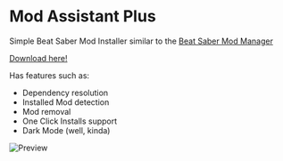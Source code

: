 # Mod Assistant Plus
Simple Beat Saber Mod Installer similar to the [Beat Saber Mod Manager](https://github.com/beat-saber-modding-group/BeatSaberModInstaller)

[Download here!](https://github.com/Parapass/ModAssistantPlus/releases/latest)

Has features such as:
* Dependency resolution
* Installed Mod detection
* Mod removal
* One Click Installs support
* Dark Mode (well, kinda)

![Preview](https://imgur.com/a/P0GLNAQ)
